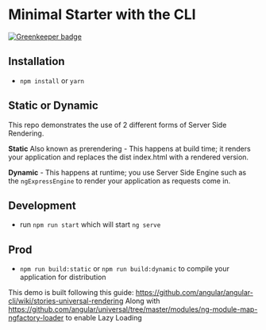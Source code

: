 # Minimal Starter with the CLI

[![Greenkeeper badge](https://badges.greenkeeper.io/brannon-darby/solaiya.svg)](https://greenkeeper.io/)

## Installation

* `npm install` or `yarn`

## Static or Dynamic

This repo demonstrates the use of 2 different forms of Server Side Rendering.

**Static** Also known as prerendering - This happens at build time; it renders your application and replaces the dist index.html with a rendered version.

**Dynamic** - This happens at runtime; you use Server Side Engine such as the `ngExpressEngine` to render your application as requests come in.

## Development
* run `npm run start` which will start `ng serve`

## Prod
* `npm run build:static` or `npm run build:dynamic` to compile your application for distribution

This demo is built following this guide: https://github.com/angular/angular-cli/wiki/stories-universal-rendering
Along with https://github.com/angular/universal/tree/master/modules/ng-module-map-ngfactory-loader to enable Lazy Loading